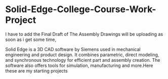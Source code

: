 # Solid-Edge-College-Course-Work-Project
I have to add the Final Draft of The Assembly Drawings will be uploading as soon as i get some time, 

Solid Edge is a 3D CAD software by Siemens used in mechanical engineering and product design. It combines parametric, direct modeling, and synchronous technology for efficient part and assembly creation. The software also offers tools for simulation, manufacturing and more.Here these are my starting projects
